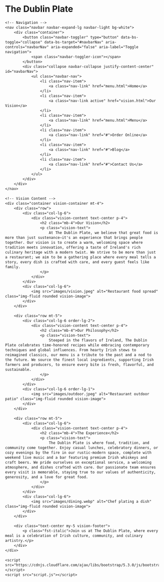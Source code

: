 
<html lang="en">
<head>
    <meta charset="UTF-8">
    <meta name="viewport" content="width=device-width, initial-scale=1.0">
    <title>Our Vision - The Dublin Plate</title>
    <link href="https://cdnjs.cloudflare.com/ajax/libs/bootstrap/5.3.0/css/bootstrap.min.css" rel="stylesheet">
    <link href="https://cdnjs.cloudflare.com/ajax/libs/font-awesome/6.4.0/css/all.min.css" rel="stylesheet">
    <link rel="stylesheet" href="styles.css">
</head>
<body>
    <!-- Restaurant Name Header -->
    <h1 class="main-title">The Dublin Plate</h1>
    
    <!-- Navigation -->
    <nav class="navbar navbar-expand-lg navbar-light bg-white">
        <div class="container">
            <button class="navbar-toggler" type="button" data-bs-toggle="collapse" data-bs-target="#navbarNav" aria-controls="navbarNav" aria-expanded="false" aria-label="Toggle navigation">
                <span class="navbar-toggler-icon"></span>
            </button>
            <div class="collapse navbar-collapse justify-content-center" id="navbarNav">
                <ul class="navbar-nav">
                    <li class="nav-item">
                        <a class="nav-link" href="menu.html">Home</a>
                    </li>
                    <li class="nav-item">
                        <a class="nav-link active" href="vision.html">Our Vision</a>
                    </li>
                    <li class="nav-item">
                        <a class="nav-link" href="menu.html">Menu</a>
                    </li>
                    <li class="nav-item">
                        <a class="nav-link" href="#">Order Online</a>
                    </li>
                    <li class="nav-item">
                        <a class="nav-link" href="#">Blog</a>
                    </li>
                    <li class="nav-item">
                        <a class="nav-link" href="#">Contact Us</a>
                    </li>
                </ul>
            </div>
        </div>
    </nav>

    <!-- Vision Content -->
    <div class="container vision-container mt-4">
        <div class="row">
            <div class="col-lg-6">
                <div class="vision-content text-center p-4">
                    <h2 class="mb-4">Our Vision</h2>
                    <p class="vision-text">
                        At The Dublin Plate, we believe that great food is more than just sustenance—it's an experience that brings people together. Our vision is to create a warm, welcoming space where tradition meets innovation, offering a taste of Ireland's rich culinary heritage with a modern twist. We strive to be more than just a restaurant; we aim to be a gathering place where every meal tells a story, every dish is crafted with care, and every guest feels like family.
                    </p>
                </div>
            </div>
            <div class="col-lg-6">
                <img src="images/vision.jpeg" alt="Restaurant food spread" class="img-fluid rounded vision-image">
            </div>
        </div>

        <div class="row mt-5">
            <div class="col-lg-6 order-lg-2">
                <div class="vision-content text-center p-4">
                    <h2 class="mb-4">Our Philosophy</h2>
                    <p class="vision-text">
                        Steeped in the flavors of Ireland, The Dublin Plate celebrates time-honored recipes while embracing contemporary techniques and global influences. From hearty Irish stews to reimagined classics, our menu is a tribute to the past and a nod to the future. We source the finest local ingredients, supporting Irish farmers and producers, to ensure every bite is fresh, flavorful, and sustainable.
                    </p>
                </div>
            </div>
            <div class="col-lg-6 order-lg-1">
                <img src="images/outdoor.jpeg" alt="Restaurant outdoor patio" class="img-fluid rounded vision-image">
            </div>
        </div>

        <div class="row mt-5">
            <div class="col-lg-6">
                <div class="vision-content text-center p-4">
                    <h2 class="mb-4">The Experience</h2>
                    <p class="vision-text">
                        The Dublin Plate is where food, tradition, and community come together. Enjoy casual lunches, celebratory dinners, or cozy evenings by the fire in our rustic-modern space, complete with weekend live music and a bar featuring premium Irish whiskeys and craft beers. We pride ourselves on exceptional service, a welcoming atmosphere, and dishes crafted with care. Our passionate team ensures every visit is memorable, staying true to our values of authenticity, generosity, and a love for great food.
                    </p>
                </div>
            </div>
            <div class="col-lg-6">
                <img src="images/dining.webp" alt="Chef plating a dish" class="img-fluid rounded vision-image">
            </div>
        </div>

        <div class="text-center my-5 vision-footer">
            <p class="fst-italic">Join us at The Dublin Plate, where every meal is a celebration of Irish culture, community, and culinary artistry.</p>
        </div>
    </div>

    <script src="https://cdnjs.cloudflare.com/ajax/libs/bootstrap/5.3.0/js/bootstrap.bundle.min.js"></script>
    <script src="script.js"></script>
</body>
</html>
